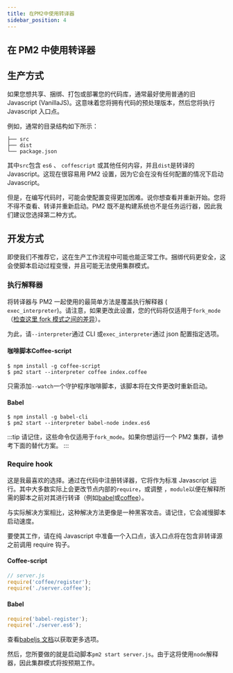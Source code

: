 ```yaml
---
title: 在PM2中使用转译器
sidebar_position: 4
---
```


## 在 PM2 中使用转译器

## 生产方式

如果您想共享、捆绑、打包或部署您的代码库，通常最好使用普通的旧 Javascript (VanillaJS)。这意味着您将拥有代码的预处理版本，然后您将执行 Javascript 入口点。

例如，通常的目录结构如下所示：

```
├── src
├── dist
└── package.json
```

其中`src`包含 `es6` 、 `coffescript` 或其他任何内容，并且`dist`是转译的 Javascript。这现在很容易用 PM2 设置，因为它会在没有任何配置的情况下启动 Javascript。

但是，在编写代码时，可能会使配置变得更加困难。说你想查看并重新开始。您将不得不查看、转译并重新启动。PM2 既不是构建系统也不是任务运行器，因此我们建议您选择第二种方式。

## 开发方式

即使我们不推荐它，这在生产工作流程中可能也能正常工作。捆绑代码更安全，这会使脚本启动过程变慢，并且可能无法使用集群模式。

### 执行解释器

将转译器与 PM2 一起使用的最简单方法是覆盖执行解释器 ( `exec_interpreter`)。请注意，如果更改此设置，您的代码将仅适用于`fork_mode`（[检查这里 fork 模式之间的差异](http://stackoverflow.com/a/36177256/1145578)）。

为此，请`--interpreter`通过 CLI 或`exec_interpreter`通过 json 配置指定选项。

#### 咖啡脚本Coffee-script

```
$ npm install -g coffee-script
$ pm2 start --interpreter coffee index.coffee
```

只需添加`--watch`一个守护程序咖啡脚本，该脚本将在文件更改时重新启动。

#### Babel

```
$ npm install -g babel-cli
$ pm2 start --interpreter babel-node index.es6
```

:::tip
请记住，这些命令仅适用于`fork_mode`。如果你想运行一个 PM2 集群，请参考下面的替代方案。
:::

### Require hook

这是我最喜欢的选择。通过在代码中注册转译器，它将作为标准 Javascript 运行。其中大多数实际上会更改节点内部的`require`，或调整 ，`module`以便在解释所需的脚本之前对其进行转译（例如[babel](https://github.com/babel/babel/blob/93e5c0e64b1a14f3b138a01c55082225084f47b4/packages/babel-register/src/node.js#L104)或[coffee](https://github.com/jashkenas/coffeescript/blob/master/lib/coffee-script/register.js#L16)）。

与实际解决方案相比，这种解决方法更像是一种黑客攻击。请记住，它会减慢脚本启动速度。

要使其工作，请在纯 Javascript 中准备一个入口点，该入口点将在包含非转译源之前调用 require 钩子。

#### Coffee-script

```js
// server.js
require('coffee/register');
require('./server.coffee');
```

#### Babel

```js
require('babel-register');
require('./server.es6');
```

查看[babeljs 文档](https://babeljs.io/docs/usage/require/)以获取更多选项。

然后，您所要做的就是启动脚本`pm2 start server.js`。由于这将使用`node`解释器，因此集群模式将按预期工作。
